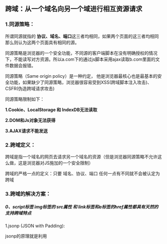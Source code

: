 ## 跨域：从一个域名向另一个域进行相互资源请求

### 1.同源策略：

所谓同源就指的 **协议、域名、端口**这三者均相同，如果两个页面的这三者均相同那么则认为这两个页面具有相同的源。

同源策略是浏览器的一个安全功能，不同源的客户端脚本在没有明确授权的情况下，不能读写对方资源。所以a.com下的通过js脚本采用ajax读取b.com里面的文件数据会报错。

同源策略（Same origin policy）是一种约定， 他是浏览器最核心也是最基本的安全功能，如果缺少了同源策略，浏览器很容易受到XSS(跨域脚本注入攻击)、CSFR(伪造跨域请求攻击)

同源策略限制如下：

**1.Cookie、LocalStorage 和 IndexDB无法读取**

**2.DOM和Js对象无法获得**

**3.AJAX请求不能发送**

### 2.跨域定义：

跨域是指一个域名的网页去请求另一个域名的资源（但是浏览器同源策略不允许这么做，这是浏览器对JS施加的一个安全限制）

跨域的严格一点的定义：只要 域名、协议、端口 任何一点有不同就不会被认定为跨域

### 3.跨域的解决方案：

##### 0、script标签 img标签的 src属性 和 link标签和a标签的href属性都具有天然的支持跨域特点

1.jsonp (JSON with Padding):

jsonp的原理就是利用<script> 标签 没有跨域限制，通过<script>标签src属性，发送带有callback参数的GET请求，服务端将接口返回数据拼凑到callback函数中，返回给浏览器，浏览器解析执行，从而前端拿到callback返回的数据。

JSONP的优点在于兼容性好，可用于解决主流浏览器跨域的访问问题，缺点是只支持get方法具有局限性

```javascript
//原生js实现jsonp
<script>
    	var script =document.createElement('script');
		script.type = 'text/javascript';
		//传参一个回调函数给后端，方便后端执行这个前端定义的回调函数
 		script.src = 'http://www.domain2.com:8080/login?
					user=admin&callback=handleCallback'
			document.head.appendChild(script);
//回调执行函数
 function handleCallback(res){
     alert(JSON.stringify(res));
 }
</script>
```

```
//服务端返回
handleCallback({"success":true,"user":"admin"})
```

注意点：将封装好的内容作为 js 脚本内容返回，注意 content-type 必须为 text/javascript; charset=utf-8 以便浏览器正常解析执行 js

### script标签的type属性是用来指定其中脚本的类型的，‘text/javascript’就是以js和文本方式来解析运行script标签的内容

优点：

​	1.不受同源策略限制

​	2.兼容性更好在更老的浏览器中也可以运行

缺点：

​	**1.只支持Get请求**

​	2.只支持跨域HTTP请求这种情况，不能解决两个不同页面间如何进行JS调用过的问题

​	3.jsonp在调用失败时候不会返回各类HTTP状态码

​	4.缺点是安全性，万一提供jsonp的服务存在页面注入漏洞，那么js的内容很容易被人控制，那么结果就是所有调用这个jsonp的网站都会存在漏洞，于是无法把危险控制在一个域名下，因此在使用jsonp的时候必须要保证使用的jsonp都是安全可信的

### CORS（跨域资源共享）：

普通跨域请求：服务端设置Access-Control-Allow-Origin即可，前端无需要设置，若要带cookie请求：前后端都需要设置。

**只要浏览器检测到响应头带上了CORS，并且允许的源包括了本网站，那么就不会拦截请求响应**。

**缺点：对于旧版浏览器的兼容性不好**

浏览器将CORS跨域请求分为简单请求和非简单请求

同时满足以下两点则属于简单请求，

1.使用以下方法： head 、  get  、post

2.请求Header是：Accept  Accept-Langguage  Content-Language Content-Type:只限于三个值：

```
application/x-www-form-urlencoded 、 multipart/form-data 、text/palin
```

不能同时满足1.2两点的则属于非简单请求，浏览器对这两种的处理方案都不太一样。

### 简单请求：

对于简单请求，浏览器直接发出CORS请求。具体来说，就是在头信息中**增加一个Origin字段**。

```
GET /cors HTTP/1.1
Origin: http://api.bob.com
Host: api.alice.com
Accept-Language: en-US
Connection: keep-alive
User-Agent: Mozilla/5.0...
```

上面的头信息中，Origin字段用来说明，本次请求来自哪个源（协议 端口 域名）服务器会根据这个值，决定是否同意本次请求。

**CORS请求设置的响应头资源，都以Access-Control-开头：**

1）Access-Control-Allow-Origin:必选

他的值要么是请求时Origin字段的值，要么是一个*，表示接受任意域名的请求

2）Access-Control-Allow-Credentials:可选

   他的值是一个boolean，表示是否允许发送cookie，默认情况下Cookie不包括在CORS请求之中。设置为true表示服务器明确许可，Cookie可以包含在请求中，一起发给服务器，这个值也只能设为true，如果服务器不需要浏览器发送Cookie删除该字段即可。

3)Access-Control-Expose-Headers:可选

  CORS请求时，XMLHttpRequest对象的getResponseHeader()方法只能拿到6个基本字段：

Cache-Control 、Content-Language 、 Content-Type 、 Expires 、 Last-Modified 、Pragma.

如果想要拿到其他字段就必须在这个可选项里面指定。上面的例子中

getResponserHeader("FooBar")可以返回FooBar字段的值。

### 非简单请求：

​	**非简单请求是那种对服务器有特殊要求的请求**，比如请求方法是PUT或者是DLETE或者Content-Type字段的类型是application/json。**非简单请求的CORS请求，会在正式通信之前增加一次HTTP查询请求**，称为**“预检”请求**

### 	预检请求：

​	**预检请求用的请求方法是OPTIONS,表示这个请求是用来询问点。**请求头信息里面，关键字段是Origin表示请求来自于哪个源。除了Origin字段，**“预检”请求的头包括两个特殊字段**。

```http
Origin: http://api.bob.com
Access-Control-Request-Method: PUT  // 1 这两个就是特殊字段
Access-Control-Request-Headers: X-Custom-Header //2
Host: api.alice.com
Accept-Language: en-US
Connection: keep-alive
User-Agent: Mozilla/5.0..
```

1）Access-Control-Request-Method：必选

用来列出浏览器CORS请求会用到哪些HTTP方法，上例是PUT

2）Access-Control-Request-Headers：可选

是一个逗号分割的字符串，指定浏览器CORS请求会额外发送的头信息字段，上例是X-Custom-Header

3）Access-Control-Allow-Credentials：可选

  该字段与简单请求时的含义相同。

4）Access-Control-Max-Age：可选

  用来指定本次预检请求的有效期，单位为秒。

```
//原生ajax
//前端设置是否带cookie
xhr.withCredentials =  true;
示例代码：
var xhr = new XMLHttpRequest();
xhr.withCredentials = true ;
xhr.open("post","http://www.domain2.com:8000/login",true)
xhr.setRequestHeader('Content-Type','application/x-www-form-urlencoded')
xhr.send('user=admin');
xhr.onreadystatechange = function (){
	if(xhr.readyState ==4 && xhr.status ==200){
	alert(xhr.responseText)
	}
}
```

### node后台示例：

```
var http = require('http');
var server = http.createServer();
var qs = require('querystring');

server.on('request', function(req, res) {
    var postData = '';

    // 数据块接收中
    req.addListener('data', function(chunk) {
        postData += chunk;
    });

    // 数据接收完毕
    req.addListener('end', function() {
        postData = qs.parse(postData);

        // 跨域后台设置
        res.writeHead(200, {
            'Access-Control-Allow-Credentials': 'true',     // 后端允许发送Cookie
            'Access-Control-Allow-Origin': 'http://www.domain1.com',    // 允许访问的域（协议+域名+端口）
            /* 
             * 此处设置的cookie还是domain2的而非domain1，
             * 因为后端也不能跨域写cookie(nginx反向代理可以实现)，
             * 但只要domain2中写入一次cookie认证，后面的跨域接口都能从domain2中获取cookie，
             * 从而实现所有的接口都能跨域访问
             */
            'Set-Cookie': 'l=a123456;Path=/;Domain=www.domain2.com;HttpOnly'  
             // HttpOnly的作用是让js无法读取cookie
        });

        res.write(JSON.stringify(postData));
        res.end();
    });
});

server.listen('8080');
console.log('Server is running at port 8080...');
```

### 6.nginx代理跨域

```
实现思路：通过nginx配置一个代理服务器域名与domain1相同端口不同做跳板机，反向代理访问domain2接口。并且可以顺便修改cookie中domain信息，方法当前域名cookie写入，实现跨域访问。
```

### 反向代理和正向代理区别：

### 正向代理：（代理客户端）

![image-20220214125615889](C:\Users\11791\AppData\Roaming\Typora\typora-user-images\image-20220214125615889.png)

正向代理就类似一个跳板机，代理访问外部资源，比如我在国内访问youtube，我们可以通过一个正向代理服务器请求发到代理服务器，代理服务器能过访问谷歌，这样由代理去谷歌取到数据，再返回给我们，这样我们就能个访问谷歌了。

正向代理用途：

1、 让客户端访问到原来访问不到的资源

2、可以做缓存，加速访问资源

3、对客户端访问授权、上网进行认证

4、代理可以记录用户访问。对外隐藏用户信息

### 反向代理: （代理服务端）

![image-20220214125633591](C:\Users\11791\AppData\Roaming\Typora\typora-user-images\image-20220214125633591.png)

反向代理 实际运行方式是指以代理服务器来接收Internet上的连接请求，然后将消息转发给**内部网络上的服务器**并将从服务器上得到的结果返回给internet上请求连接的客户端，此时代理服务器对外就表现为一个服务器。

反向代理的作用：

1、保证内网的安全，防止web攻击，大型网站通常将反向代理作为公网访问地址，Web服务器是内网

2、负载均衡，通过反向代理服务器来优化网站的负载..

## 

## Weboscket跨域：

​		Websocket根本不附属于同源策略，它本身就有意被设置成一个可以跨域的手段，由于历史原因，跨域检测一直是由浏览器来做，但是Websocket出现以后，对于WebSocket的跨域检测工作就交给了服务器，浏览器仍然会带着一个Origin跨域请求头，服务器根据这个请求头判断此次Websocket请求跨域是否合法

#### Websocket是H5的一个持久化协议，他实现了浏览器与服务器的全双工通道，同时也是跨域的一种解决方案。Websocket和http都是应用层协议都基于tcp协议，但是websocket是一种双向通信的协议，在建立连接之后，websocket的S端和C端都是能够主动向对方发送或者接收数据的。同时，WebSocket在建立连接时候需要http协议，但是在建立好了之后的双向通信就与Http无关了。



## PostMessage方式跨域：

如果两个网页不同源，就无法获取到对方的DOM，典型的例子就是iframe窗口和window.open方法打开的窗口，他们与父窗口无法通信。HTML5为了解决这个问题，引入了一个全新的API：跨文档通信API（Cross-document messaging）,这个API为window对象新增了一个window.postMessage方法，允许窗口通信，不论这两个窗口是否同源。

**PostMessage方法的第一个号参数是具体的信息内容，第二个是接受消息的源（origin）**

```js
//发送信息页面 http://localhost:63342/index.html
<html lang="en">  
<head>    
<meta charset="UTF-8">      
<title>跨域请求</title>   
</head>  
<body>      
<iframe src="http://localhost:3000/users/reg" id="frm"></iframe>      
<input type="button" value="OK" onclick="run()">  
</body>  
</html>  
<script>     
function  run(){          
var frm=document.getElementById("frm");  
        frm.contentWindow.postMessage("跨域请求信息","http://localhost:3000");     
}  
</script>
  
```

